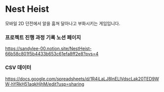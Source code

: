 # Nest Heist
모바일 2D
던전에서 알을 훔쳐 달아나고 부화시키는 게임입니다. 

### 프로젝트 진행 과정 기록 노션 페이지
https://sandylee-00.notion.site/NestHeist-66b58c801f5b4433b653c61efa8ff2e8?pvs=4


### CSV 데이터
https://docs.google.com/spreadsheets/d/1R4iLaLJ8lnELlVdscLak20TED9WW-hYRkH51aqkHjhM/edit?usp=sharing
